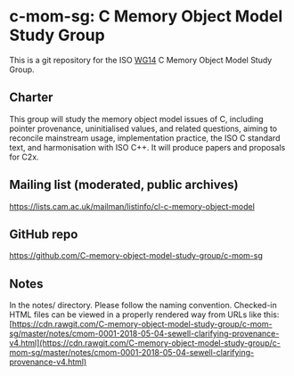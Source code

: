 # c-mom-sg: C Memory Object Model Study Group

This is a git repository for the ISO [WG14](http://www.open-std.org/jtc1/sc22/wg14/) C Memory Object Model Study Group.  

Charter
-------
This group will study the memory object model issues of C, including
pointer provenance, uninitialised values, and related questions,
aiming to reconcile mainstream usage, implementation practice, the ISO
C standard text, and harmonisation with ISO C++. It will produce
papers and proposals for C2x.


Mailing list (moderated, public archives)
-----------------------------------------
https://lists.cam.ac.uk/mailman/listinfo/cl-c-memory-object-model


GitHub repo
-----------
https://github.com/C-memory-object-model-study-group/c-mom-sg


Notes
-----
In the notes/ directory.  Please follow the naming convention.
Checked-in HTML files can be viewed in a properly rendered way from URLs like this:
[https://cdn.rawgit.com/C-memory-object-model-study-group/c-mom-sg/master/notes/cmom-0001-2018-05-04-sewell-clarifying-provenance-v4.html](https://cdn.rawgit.com/C-memory-object-model-study-group/c-mom-sg/master/notes/cmom-0001-2018-05-04-sewell-clarifying-provenance-v4.html)